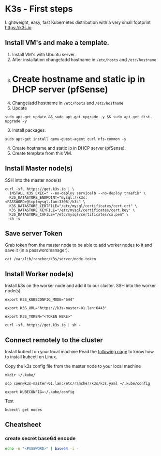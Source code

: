 # K3s - First steps

Lightweight, easy, fast Kubernetes distribution with a very small footprint
https://k3s.io

## Install VM's and make a template.

1. Install VM's with Ubuntu server.
2. After installation change/add hostname in `/etc/hosts` and `/etc/hostname`
3. # Create hostname and static ip in DHCP server (pfSense)
4. Change/add hostname in `/etc/hosts` and `/etc/hostname`
5. Update

```
sudo apt-get update && sudo apt-get upgrade -y && sudo apt-get dist-upgrade -y
```

3. Install packages.

```
sudo apt-get install qemu-guest-agent curl nfs-common -y
```

4. Create hostname and static ip in DHCP server (pfSense).
5. Create template from this VM.

## Install Master node(s)

SSH into the master node(s)

```
curl -sfL https://get.k3s.io | \
  INSTALL_K3S_EXEC=" --no-deploy servicelb --no-deploy traefik" \
  K3S_DATASTORE_ENDPOINT="mysql://k3s:<PASSWORD>@tcp(mysql.lan:3306)/k3s" \
  K3S_DATASTORE_CERTFILE="/etc/mysql/certificates/cert.crt" \
  K3S_DATASTORE_KEYFILE="/etc/mysql/certificates/cert.key" \
  K3S_DATASTORE_CAFILE="/etc/mysql/certificates/ca.pem" \
  sh -s 
```

## Save server Token

Grab token from the master node to be able to add worker nodes to it and save it (in a passwordmanager).

```
cat /var/lib/rancher/k3s/server/node-token
```

## Install Worker node(s)

Install k3s on the worker node and add it to our cluster. SSH into the worker node(s)

```
export K3S_KUBECONFIG_MODE="644"

export K3S_URL="https://k3s-master-01.lan:6443"

export K3S_TOKEN="<TOKEN HERE>"

curl -sfL https://get.k3s.io | sh -
```

## Connect remotely to the cluster

Install kubectl on your local machine
Read the [following page](https://kubernetes.io/docs/tasks/tools/install-kubectl-linux/) to know how to install kubectl on Linux.

Copy the k3s config file from the master node to your local machine

```
mkdir ~/.kube/

scp coen@k3s-master-01.lan:/etc/rancher/k3s/k3s.yaml ~/.kube/config

export KUBECONFIG=~/.kube/config

```

Test

```
kubectl get nodes
```

## Cheatsheet

### create secret base64 encode

```bash
echo -n "<PASSWORD>" | base64 -i -
```
